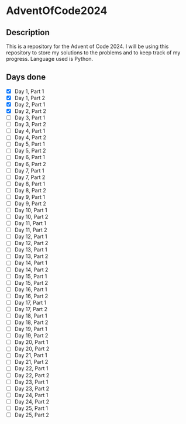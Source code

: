# AdventOfCode2024

## Description
This is a repository for the Advent of Code 2024. I will be using this repository to store my solutions to the problems and to keep track of my progress. Language used is Python.

## Days done
- [x] Day 1, Part 1
- [x] Day 1, Part 2
- [x] Day 2, Part 1
- [x] Day 2, Part 2
- [ ] Day 3, Part 1
- [ ] Day 3, Part 2
- [ ] Day 4, Part 1
- [ ] Day 4, Part 2
- [ ] Day 5, Part 1
- [ ] Day 5, Part 2
- [ ] Day 6, Part 1
- [ ] Day 6, Part 2
- [ ] Day 7, Part 1
- [ ] Day 7, Part 2
- [ ] Day 8, Part 1
- [ ] Day 8, Part 2
- [ ] Day 9, Part 1
- [ ] Day 9, Part 2
- [ ] Day 10, Part 1
- [ ] Day 10, Part 2
- [ ] Day 11, Part 1
- [ ] Day 11, Part 2
- [ ] Day 12, Part 1
- [ ] Day 12, Part 2
- [ ] Day 13, Part 1
- [ ] Day 13, Part 2
- [ ] Day 14, Part 1
- [ ] Day 14, Part 2
- [ ] Day 15, Part 1
- [ ] Day 15, Part 2
- [ ] Day 16, Part 1
- [ ] Day 16, Part 2
- [ ] Day 17, Part 1
- [ ] Day 17, Part 2
- [ ] Day 18, Part 1
- [ ] Day 18, Part 2
- [ ] Day 19, Part 1
- [ ] Day 19, Part 2
- [ ] Day 20, Part 1
- [ ] Day 20, Part 2
- [ ] Day 21, Part 1
- [ ] Day 21, Part 2
- [ ] Day 22, Part 1
- [ ] Day 22, Part 2
- [ ] Day 23, Part 1
- [ ] Day 23, Part 2
- [ ] Day 24, Part 1
- [ ] Day 24, Part 2
- [ ] Day 25, Part 1
- [ ] Day 25, Part 2
